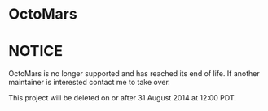 # OctoMars

# NOTICE

OctoMars is no longer supported and has reached its end of life. 
If another maintainer is interested contact me to take over.

This project will be deleted on or after 31 August 2014 at 12:00 PDT.
